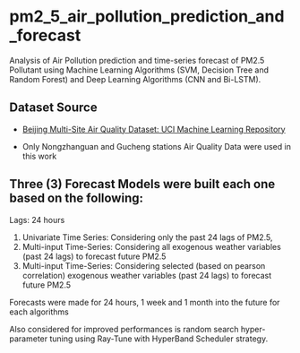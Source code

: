 # pm2_5_air_pollution_prediction_and_forecast
Analysis of Air Pollution prediction and time-series forecast of PM2.5 Pollutant using Machine Learning Algorithms (SVM, Decision Tree and Random Forest) and Deep Learning Algorithms (CNN and Bi-LSTM).


## Dataset Source
- [Beijing Multi-Site Air Quality Dataset: UCI Machine Learning Repository](https://archive.ics.uci.edu/ml/datasets/Beijing+Multi-Site+Air-Quality+Data#)

- Only Nongzhanguan and Gucheng stations Air Quality Data were used in this work


## Three (3) Forecast Models were built each one based on the following:
Lags: 24 hours

1. Univariate Time Series: Considering only the past 24 lags of PM2.5, 
2. Multi-input Time-Series: Considering all exogenous weather variables (past 24 lags) to forecast future PM2.5
3. Multi-input Time-Series: Considering selected (based on pearson correlation) exogenous weather variables (past 24 lags) to forecast future PM2.5

Forecasts were made for 24 hours, 1 week and 1 month into the future for each algorithms

Also considered for improved performances is random search hyper-parameter tuning using Ray-Tune with HyperBand Scheduler strategy.

